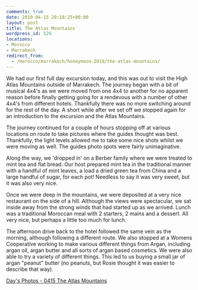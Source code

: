 ```yaml
---
comments: true
date: 2010-04-15 20:18:25+00:00
layout: post
title: The Atlas Mountains
wordpress_id: 529
locations:
- Morocco
- Marrakech
redirect_from: 
  - /morocco/marrakech/honeymoon-2010/the-atlas-mountains/
---
```


[](http://travel.perry-online.me.uk/files/2012/08/sfpgMjAxMC8wNDEyLTA0MTkgT3VyIEhvbmV5bW9vbi8wNDE1IFRoZSBBdGxhcyBNb3VudGFpbnMvKklNR182OTQ2LmpwZyoqaW1hZ2UqKjg1NmI5Y2E2ZTEzMzRhYTA3NzUyZWNhMDEyNjYyYjUzamp.jpg)We had our first full day excursion today, and this was out to visit the High Atlas Mountains outside of Marrakech. The journey began with a bit of musical 4x4's as we were moved from one 4x4 to another for no apparent reason before finally getting going for a rendevous with a number of other 4x4's from different hotels. Thankfully there was no more switching around for the rest of the day. A short while after we set off we stopped again for an introduction to the excursion and the Atlas Mountains.

The journey continued for a couple of hours stopping off at various locations on route to take pictures where the guides thought was best. Thankfully, the light levels allowed me to take some nice shots whilst we were moving as well. The guides photo spots were fairly unimaginative.

[](http://travel.perry-online.me.uk/files/2012/08/sfpgMjAxMC8wNDEyLTA0MTkgT3VyIEhvbmV5bW9vbi8wNDE1IFRoZSBBdGxhcyBNb3VudGFpbnMvKklNR182OTk2LmpwZyoqaW1hZ2UqKmM1ZDQ1YmM0Zjc1YmRmNjcwOTMyMzg5MDQyNDUxZmM4amp.jpg)Along the way, we 'dropped in' on a Berber family where we were treated to mint tea and flat bread. Our host prepared mint tea in the traditional manner with a handful of mint leaves, a load a dried green tea from China and a large handful of sugar, for each pot! Needless to say it was very sweet, but it was also very nice.

[](http://travel.perry-online.me.uk/files/2012/08/sfpgMjAxMC8wNDEyLTA0MTkgT3VyIEhvbmV5bW9vbi8wNDE1IFRoZSBBdGxhcyBNb3VudGFpbnMvKklNR183MDI5LmpwZyoqaW1hZ2UqKjA1Y2M3NDY4YWFiZDRkZmM4ZmFhZDAwMGIxNWY5YWU4amp.jpg)Once we were deep in the mountains, we were deposited at a very nice restaurant on the side of a hill. Although the views were spectacular, we sat inside away from the strong winds that had started up as we arrived. Lunch was a traditional Moroccan meal with 2 starters, 2 mains and a dessert. All very nice, but perhaps a little too much for lunch.

The afternoon drive back to the hotel followed the same vein as the morning, although following a different route. We also stopped at a Womens Cooperative working to make various different things from Argan, including argan oil, argan butter and all sorts of argan based cosmetics. We were also able to try a variety of different things. This led to us buying a small jar of argan "peanut" butter (no peanuts, but Rosie thought it was easier to describe that way).


[Day's Photos - 0415 The Atlas Mountains](http://photos.perry-online.me.uk/travel/2010/0412-0419-our-honeymoon/0415-the-atlas-mountains/)
